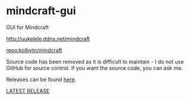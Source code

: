 # mindcraft-gui
GUI for Mindcraft

http://uukelele.ddns.net/mindcraft

[repo:kolbytn/mindcraft](https://www.github.com/kolbytn/mindcraft)

Source code has been removed as it is difficult to maintain - I do not use GitHub for source control. If you want the source code, you can ask me.

Releases can be found [here](https://github.com/uukelele-scratch/mindcraft-gui/releases/).

[LATEST RELEASE](https://github.com/uukelele-scratch/mindcraft-gui/releases/latest/)
